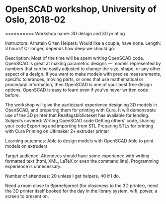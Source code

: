 # OpenSCAD workshop, University of Oslo, 2018-02
==========
Workshop name: 3D design and 3D printing

Instructors: Arnstein Orten
Helpers: Would like a couple, have none. 
Length: 3 hours? Or longer, depends how deep we should go. 

Description: Most of the time will be spent writing OpenSCAD code. OpenSCAD is great at making parametric designs — models represented by numbers that can be easily adjusted to change the size, 
shape, or any other aspect of a design. If you want to make models with precise measurements, specific tolerances, moving parts, or ones that use mathematical or procedural information, then 
OpenSCAD is one of your best free design options. OpenSCAD is easy to learn even if you’ve never written code before.

The workshop will give the participant experience designing 3D models in OpenSCAD, and preparing them for printing with Cura. It will demonstrate use of the 3D printer that Realfagsbiblioteket has 
available for lending.
Subjects covered:
Writing OpenSCAD code
Getting others’ code, sharing your code
Exporting and importing from STL
Preparing STLs for printing with Cura
Printing on Ultimaker 2+ extruder printer

Learning outcomes:
Able to design models with OpenSCAD
Able to print models on extruders
 
Target audience: Attendees should have some experience with writing formatted text (html, XML, LaTeX or even the command line). Programming experience is unnecessary.  

Number of attendees: 20 unless I get helpers, 40 if I do.  

Need a room close to Bjørnehjørnet (for closeness to the 3D printer), need the 3D printer itself booked for the day in the library system, wifi, power, a screen to present on.
